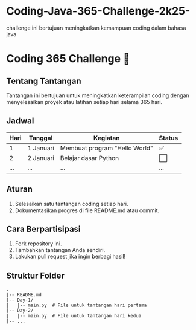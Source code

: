 # Coding-Java-365-Challenge-2k25-
challenge ini bertujuan meningkatkan kemampuan coding dalam bahasa java
# Coding 365 Challenge 🚀

## Tentang Tantangan
Tantangan ini bertujuan untuk meningkatkan keterampilan coding dengan menyelesaikan proyek atau latihan setiap hari selama 365 hari.

## Jadwal
| Hari | Tanggal      | Kegiatan                        | Status  |
|------|--------------|---------------------------------|---------|
| 1    | 1 Januari    | Membuat program "Hello World"  | ✅      |
| 2    | 2 Januari    | Belajar dasar Python           | ⬜      |
| ...  | ...          | ...                             | ...     |

## Aturan
1. Selesaikan satu tantangan coding setiap hari.
2. Dokumentasikan progres di file README.md atau commit.

## Cara Berpartisipasi
1. Fork repository ini.
2. Tambahkan tantangan Anda sendiri.
3. Lakukan pull request jika ingin berbagi hasil!

## Struktur Folder
```plaintext
.
|-- README.md
|-- Day-1/
|   |-- main.py  # File untuk tantangan hari pertama
|-- Day-2/
|   |-- main.py  # File untuk tantangan hari kedua
|-- ...
